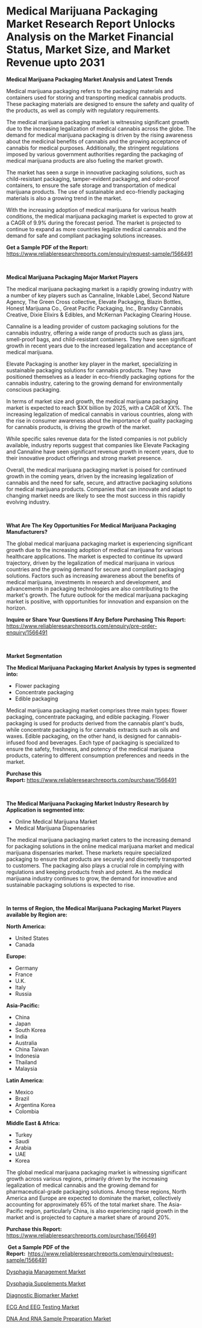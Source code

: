 <p><h1>Medical Marijuana Packaging Market Research Report Unlocks Analysis on the Market Financial Status, Market Size, and Market Revenue upto 2031</h1></p><p><strong>Medical Marijuana Packaging Market Analysis and Latest Trends</strong></p>
<p><p>Medical marijuana packaging refers to the packaging materials and containers used for storing and transporting medical cannabis products. These packaging materials are designed to ensure the safety and quality of the products, as well as comply with regulatory requirements.</p><p>The medical marijuana packaging market is witnessing significant growth due to the increasing legalization of medical cannabis across the globe. The demand for medical marijuana packaging is driven by the rising awareness about the medicinal benefits of cannabis and the growing acceptance of cannabis for medical purposes. Additionally, the stringent regulations imposed by various government authorities regarding the packaging of medical marijuana products are also fueling the market growth.</p><p>The market has seen a surge in innovative packaging solutions, such as child-resistant packaging, tamper-evident packaging, and odor-proof containers, to ensure the safe storage and transportation of medical marijuana products. The use of sustainable and eco-friendly packaging materials is also a growing trend in the market.</p><p>With the increasing adoption of medical marijuana for various health conditions, the medical marijuana packaging market is expected to grow at a CAGR of 9.9% during the forecast period. The market is projected to continue to expand as more countries legalize medical cannabis and the demand for safe and compliant packaging solutions increases.</p></p>
<p><strong>Get a Sample PDF of the Report:&nbsp;</strong> <a href="https://www.reliableresearchreports.com/enquiry/request-sample/1566491">https://www.reliableresearchreports.com/enquiry/request-sample/1566491</a></p>
<p>&nbsp;</p>
<p><strong>Medical Marijuana Packaging Major Market Players</strong></p>
<p><p>The medical marijuana packaging market is a rapidly growing industry with a number of key players such as Cannaline, Inkable Label, Second Nature Agency, The Green Cross collective, Elevate Packaging, Blazin Bottles, Honest Marijuana Co., Great Pacific Packaging, Inc., Brandsy Cannabis Creative, Dixie Elixirs & Edibles, and McKernan Packaging Clearing House.</p><p>Cannaline is a leading provider of custom packaging solutions for the cannabis industry, offering a wide range of products such as glass jars, smell-proof bags, and child-resistant containers. They have seen significant growth in recent years due to the increased legalization and acceptance of medical marijuana.</p><p>Elevate Packaging is another key player in the market, specializing in sustainable packaging solutions for cannabis products. They have positioned themselves as a leader in eco-friendly packaging options for the cannabis industry, catering to the growing demand for environmentally conscious packaging.</p><p>In terms of market size and growth, the medical marijuana packaging market is expected to reach $XX billion by 2025, with a CAGR of XX%. The increasing legalization of medical cannabis in various countries, along with the rise in consumer awareness about the importance of quality packaging for cannabis products, is driving the growth of the market.</p><p>While specific sales revenue data for the listed companies is not publicly available, industry reports suggest that companies like Elevate Packaging and Cannaline have seen significant revenue growth in recent years, due to their innovative product offerings and strong market presence.</p><p>Overall, the medical marijuana packaging market is poised for continued growth in the coming years, driven by the increasing legalization of cannabis and the need for safe, secure, and attractive packaging solutions for medical marijuana products. Companies that can innovate and adapt to changing market needs are likely to see the most success in this rapidly evolving industry.</p></p>
<p>&nbsp;</p>
<p><strong>What Are The Key Opportunities For Medical Marijuana Packaging Manufacturers?</strong></p>
<p><p>The global medical marijuana packaging market is experiencing significant growth due to the increasing adoption of medical marijuana for various healthcare applications. The market is expected to continue its upward trajectory, driven by the legalization of medical marijuana in various countries and the growing demand for secure and compliant packaging solutions. Factors such as increasing awareness about the benefits of medical marijuana, investments in research and development, and advancements in packaging technologies are also contributing to the market's growth. The future outlook for the medical marijuana packaging market is positive, with opportunities for innovation and expansion on the horizon.</p></p>
<p><strong>Inquire or Share Your Questions If Any Before Purchasing This Report:</strong> <a href="https://www.reliableresearchreports.com/enquiry/pre-order-enquiry/1566491">https://www.reliableresearchreports.com/enquiry/pre-order-enquiry/1566491</a></p>
<p>&nbsp;</p>
<p><strong>Market Segmentation</strong></p>
<p><strong>The Medical Marijuana Packaging Market Analysis by types is segmented into:</strong></p>
<p><ul><li>Flower packaging</li><li>Concentrate packaging</li><li>Edible packaging</li></ul></p>
<p><p>Medical marijuana packaging market comprises three main types: flower packaging, concentrate packaging, and edible packaging. Flower packaging is used for products derived from the cannabis plant's buds, while concentrate packaging is for cannabis extracts such as oils and waxes. Edible packaging, on the other hand, is designed for cannabis-infused food and beverages. Each type of packaging is specialized to ensure the safety, freshness, and potency of the medical marijuana products, catering to different consumption preferences and needs in the market.</p></p>
<p><strong>Purchase this Report:&nbsp;</strong><a href="https://www.reliableresearchreports.com/purchase/1566491">https://www.reliableresearchreports.com/purchase/1566491</a></p>
<p>&nbsp;</p>
<p><strong>The Medical Marijuana Packaging Market Industry Research by Application is segmented into:</strong></p>
<p><ul><li>Online Medical Marijuana Market</li><li>Medical Marijuana Dispensaries</li></ul></p>
<p><p>The medical marijuana packaging market caters to the increasing demand for packaging solutions in the online medical marijuana market and medical marijuana dispensaries market. These markets require specialized packaging to ensure that products are securely and discreetly transported to customers. The packaging also plays a crucial role in complying with regulations and keeping products fresh and potent. As the medical marijuana industry continues to grow, the demand for innovative and sustainable packaging solutions is expected to rise.</p></p>
<p>&nbsp;</p>
<p><strong>In terms of Region, the Medical Marijuana Packaging Market Players available by Region are:</strong></p>
<p>
    <p> <strong> North America: </strong>
        <ul>
            <li>United States</li>
            <li>Canada</li>
        </ul>
        </p> 
    <p> <strong> Europe: </strong>
        <ul>
            <li>Germany</li>
            <li>France</li>
            <li>U.K.</li>
            <li>Italy</li>
            <li>Russia</li>
        </ul>
        </p> 
    <p> <strong> Asia-Pacific: </strong>
        <ul>
            <li>China</li>
            <li>Japan</li>
            <li>South Korea</li>
            <li>India</li>
            <li>Australia</li>
            <li>China Taiwan</li>
            <li>Indonesia</li>
            <li>Thailand</li>
            <li>Malaysia</li>
        </ul>
        </p> 
    <p> <strong> Latin America: </strong>
        <ul>
            <li>Mexico</li>
            <li>Brazil</li>
            <li>Argentina Korea</li>
            <li>Colombia</li>
        </ul>
        </p> 
    <p> <strong> Middle East & Africa: </strong>
        <ul>
            <li>Turkey</li>
            <li>Saudi</li>
            <li>Arabia</li>
            <li>UAE</li>
            <li>Korea</li>
        </ul>
    </p>
    </p>
<p><p>The global medical marijuana packaging market is witnessing significant growth across various regions, primarily driven by the increasing legalization of medical cannabis and the growing demand for pharmaceutical-grade packaging solutions. Among these regions, North America and Europe are expected to dominate the market, collectively accounting for approximately 65% of the total market share. The Asia-Pacific region, particularly China, is also experiencing rapid growth in the market and is projected to capture a market share of around 20%.</p></p>
<p><strong>Purchase this Report: </strong><a href="https://www.reliableresearchreports.com/purchase/1566491">https://www.reliableresearchreports.com/purchase/1566491</a></p>
<p>&nbsp;<strong>Get a Sample PDF of the Report:&nbsp;&nbsp;</strong><a href="https://www.reliableresearchreports.com/enquiry/request-sample/1566491">https://www.reliableresearchreports.com/enquiry/request-sample/1566491</a></p>
<p><strong></strong></p>
<p><p><a href="https://medium.com/@aleenstokes34346/dysphagia-management-market-exploring-market-share-market-trends-and-future-growth-9abf93394f34">Dysphagia Management Market</a></p><p><a href="https://medium.com/p/34a596db7b96/edit">Dysphagia Supplements Market</a></p><p><a href="https://medium.com/@aleenstokes34346/diagnostic-biomarker-market-the-key-to-successful-business-strategy-forecast-till-2031-c06ffdc5f487">Diagnostic Biomarker Market</a></p><p><a href="https://medium.com/@aleenstokes34346/analyzing-ecg-and-eeg-testing-market-global-industry-perspective-and-forecast-2024-to-2031-300b5ce1b958">ECG And EEG Testing Market</a></p><p><a href="https://medium.com/@aleenstokes34346/dna-and-rna-sample-preparation-market-outlook-industry-overview-and-forecast-2024-to-2031-c287bc25e20c">DNA And RNA Sample Preparation Market</a></p></p>
